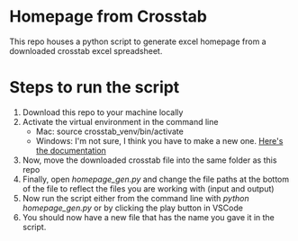<h1>Homepage from Crosstab</h1>

<p>This repo houses a python script to generate excel homepage from a downloaded crosstab excel spreadsheet.</p>

# Steps to run the script

<ol>
    <li>Download this repo to your machine locally</li>
    <li>Activate the virtual environment in the command line
    <ul>
    <li>Mac: source crosstab_venv/bin/activate</li>
    <li>Windows: I'm not sure, I think you have to make a new one. <a href="https://docs.python.org/3/library/venv.html">Here's the documentation</a> </li>
    </ul>
    <li>Now, move the downloaded crosstab file into the same folder as this repo</li>
    <li>Finally, open <em>homepage_gen.py</em> and change the file paths at the bottom of the file to reflect the files you are working with (input and output)</li>
    <li>Now run the script either from the command line with <em>python homepage_gen.py</em> or by clicking the play button in VSCode</li>
    <li>You should now have a new file that has the name you gave it in the script.</li>
    </li>

<ol>